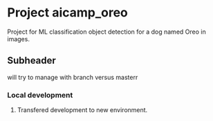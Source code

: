 # Project aicamp_oreo
Project for ML classification object detection for a dog named Oreo in images.

## Subheader
will try to manage with branch versus masterr

### Local development
1. Transfered development to new environment.